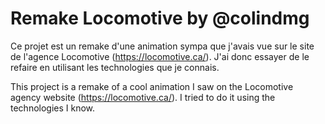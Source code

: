 # Remake Locomotive by @colindmg

Ce projet est un remake d'une animation sympa que j'avais vue sur le site de l'agence Locomotive (https://locomotive.ca/). J'ai donc essayer de le refaire en utilisant les technologies que je connais.

This project is a remake of a cool animation I saw on the Locomotive agency website (https://locomotive.ca/). I tried to do it using the technologies I know.
